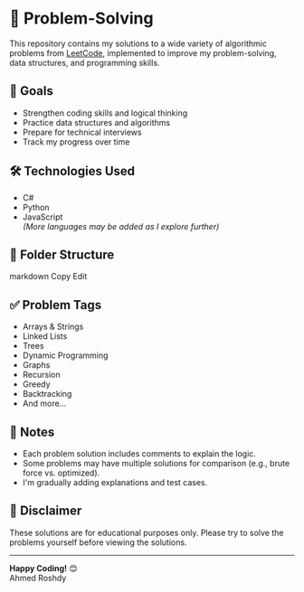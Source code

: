 # 🚀 Problem-Solving

This repository contains my solutions to a wide variety of algorithmic problems from [LeetCode](https://leetcode.com), implemented to improve my problem-solving, data structures, and programming skills.

## 🧠 Goals

- Strengthen coding skills and logical thinking
- Practice data structures and algorithms
- Prepare for technical interviews
- Track my progress over time

## 🛠️ Technologies Used

- C#
- Python
- JavaScript  
*(More languages may be added as I explore further)*

## 📁 Folder Structure



markdown
Copy
Edit

## ✅ Problem Tags

- Arrays & Strings
- Linked Lists
- Trees
- Dynamic Programming
- Graphs
- Recursion
- Greedy
- Backtracking
- And more...

## 📝 Notes

- Each problem solution includes comments to explain the logic.
- Some problems may have multiple solutions for comparison (e.g., brute force vs. optimized).
- I'm gradually adding explanations and test cases.

## 📌 Disclaimer

These solutions are for educational purposes only. Please try to solve the problems yourself before viewing the solutions.

---

**Happy Coding!** 😊  
Ahmed Roshdy
